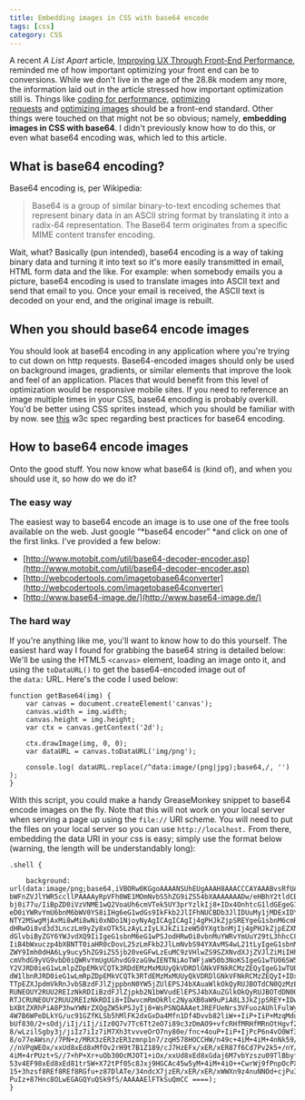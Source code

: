 ```yaml
---
title: Embedding images in CSS with base64 encode
tags: [css]
category: CSS
---
```


A recent *A List Apart* article, [Improving UX Through Front-End Performance](http://alistapart.com/article/improving-ux-through-front-end-performance "Improving UX Through Front-End Performance"), reminded me of how important optimizing your front end can be to conversions. While we don't live in the age of the 28.8k modem any more, the information laid out in the article stressed how important optimization still is. Things like [coding for performance](http://alistapart.com/article/improving-ux-through-front-end-performance#section2 "Coding for Performance"), [optimizing requests](http://alistapart.com/article/improving-ux-through-front-end-performance#section3 "Optimizing Requests") and [optimizing images](http://alistapart.com/article/improving-ux-through-front-end-performance#section4 "Optimizing Images") should be a front-end standard. Other things were touched on that might not be so obvious; namely, **embedding images in CSS with base64**. I didn't previously know how to do this, or even what base64 encoding was, which led to this article.

## What is base64 encoding?

Base64 encoding is, per Wikipedia:

> Base64 is a group of similar binary-to-text encoding schemes that represent binary data in an ASCII string format by translating it into a radix-64 representation. The Base64 term originates from a specific MIME content transfer encoding.

Wait, what? Basically (pun intended), base64 encoding is a way of taking binary data and turning it into text so it's more easily transmitted in email, HTML form data and the like. For example: when somebody emails you a picture, base64 encoding is used to translate images into ASCII text and send that email to you. Once your email is received, the ASCII text is decoded on your end, and the original image is rebuilt.

## When you should base64 encode images

You should look at base64 encoding in any application where you're trying to cut down on http requests. Base64-encoded images should only be used on background images, gradients, or similar elements that improve the look and feel of an application. Places that would benefit from this level of optimization would be responsive mobile sites. If you need to reference an image multiple times in your CSS, base64 encoding is probably overkill. You'd be better using CSS sprites instead, which you should be familiar with by now. see [this](http://www.w3.org/TR/mwabp/#bp-conserve-css-images "W3C - include background images inline in CSS style sheets") w3c spec regarding best practices for base64 encoding.

## How to base64 encode images

Onto the good stuff. You now know what base64 is (kind of), and when you should use it, so how do we do it?

### The easy way

The easiest way to base64 encode an image is to use one of the free tools available on the web. Just google “*base64 encoder” *and click on one of the first links. I've provided a few below:

- [http://www.motobit.com/util/base64-decoder-encoder.asp](http://www.motobit.com/util/base64-decoder-encoder.asp)
- [http://webcodertools.com/imagetobase64converter](http://webcodertools.com/imagetobase64converter)
- [http://www.base64-image.de/](http://www.base64-image.de/)

### The hard way

If you're anything like me, you'll want to know how to do this yourself. The easiest hard way I found for grabbing the base64 string is detailed below: We'll be using the HTML5 `<canvas>` element, loading an image onto it, and using the `toDataURL()` to get the base64-encoded image out of the `data:` URL. Here's the code I used below:

~~~
function getBase64(img) {
	var canvas = document.createElement('canvas');
    canvas.width = img.width;
    canvas.height = img.height;
    var ctx = canvas.getContext('2d');

    ctx.drawImage(img, 0, 0);
    var dataURL = canvas.toDataURL('img/png');

    console.log( dataURL.replace(/^data:image/(png|jpg);base64,/, '') );
}
~~~

With this script, you could make a handy GreaseMonkey snippet to base64 encode images on the fly. Note that this will not work on your local server when serving a page up using the `file://` URI scheme. You will need to put the files on your local server so you can use `http://localhost.` From there, embedding the data URI in your css is easy; simply use the format below (warning, the length will be understandably long):

~~~
.shell {

	background: url(data:image/png;base64,iVBORw0KGgoAAAANSUhEUgAAAH8AAACCCAYAAABvsRfUAAAAGXRFWHRTb2Z0d2FyZQBBZG9iZSBJ bWFnZVJlYWR5ccllPAAAAyRpVFh0WE1MOmNvbS5hZG9iZS54bXAAAAAAADw/eHBhY2tldCBiZWdp bj0i77u/IiBpZD0iVzVNME1wQ2VoaUh6cmVTek5UY3prYzlkIj8+IDx4OnhtcG1ldGEgeG1sbnM6 eD0iYWRvYmU6bnM6bWV0YS8iIHg6eG1wdGs9IkFkb2JlIFhNUCBDb3JlIDUuMy1jMDExIDY2LjE0 NTY2MSwgMjAxMi8wMi8wNi0xNDo1NjoyNyAgICAgICAgIj4gPHJkZjpSREYgeG1sbnM6cmRmPSJo dHRwOi8vd3d3LnczLm9yZy8xOTk5LzAyLzIyLXJkZi1zeW50YXgtbnMjIj4gPHJkZjpEZXNjcmlw dGlvbiByZGY6YWJvdXQ9IiIgeG1sbnM6eG1wPSJodHRwOi8vbnMuYWRvYmUuY29tL3hhcC8xLjAv IiB4bWxuczp4bXBNTT0iaHR0cDovL25zLmFkb2JlLmNvbS94YXAvMS4wL21tLyIgeG1sbnM6c3RS ZWY9Imh0dHA6Ly9ucy5hZG9iZS5jb20veGFwLzEuMC9zVHlwZS9SZXNvdXJjZVJlZiMiIHhtcDpD cmVhdG9yVG9vbD0iQWRvYmUgUGhvdG9zaG9wIENTNiAoTWFjaW50b3NoKSIgeG1wTU06SW5zdGFu Y2VJRD0ieG1wLmlpZDpEMkVCQTk3RDdEMzMxMUUyQkVDRDlGNkVFNkRCMzZEQyIgeG1wTU06RG9j dW1lbnRJRD0ieG1wLmRpZDpEMkVCQTk3RTdEMzMxMUUyQkVDRDlGNkVFNkRCMzZEQyI+IDx4bXBN TTpEZXJpdmVkRnJvbSBzdFJlZjppbnN0YW5jZUlEPSJ4bXAuaWlkOkQyRUJBOTdCN0QzMzExRTJC RUNEOUY2RUU2REIzNkRDIiBzdFJlZjpkb2N1bWVudElEPSJ4bXAuZGlkOkQyRUJBOTdDN0QzMzEx RTJCRUNEOUY2RUU2REIzNkRDIi8+IDwvcmRmOkRlc2NyaXB0aW9uPiA8L3JkZjpSREY+IDwveDp4 bXBtZXRhPiA8P3hwYWNrZXQgZW5kPSJyIj8+WsPSNQAAAetJREFUeNrs3VFuozAUhlFulWygG666 4W7B6WPeDLkYG/uc91GZfKLSb5hMlFK2dxGxDa4Mfn1Df4Dvvb82liW++IiP+IiP+MzqMduOL9+/ bUf830/2+sOdj/iIj/iIj/iIz0Q7v7Tc6Tt2eO7i89c3zDmAO9+vfcRHfMRHfMRnOtHgvf2uO773 8/wLzilSgby3j/jiIz7iIz7iM7Xh3tvvveOrO7ny80e/fnc+4ouP+IiP+IjPcP6n4vO0Wf3B8/zU 8/o77eAWsn//7PN+z/MRX3zER3zER3zmnp1n7/zqH578HOCCHW/n49c+4iM+4iM+4nNk59/6++5X //nVPqWEOx/xxUd8xEd8xMfOv2rH9t7B1Z189/cJ7HzEFx/xER/xER87f6Cd7Pv2k5+/nY/44iM+ 4iM+4rPUzt+S//7+hP+Xr+uOb30OcMJOT1+iOx/xxUd8xEd8xGdaj6M7vbYzszu09TlBbyfs9NTn 53v4EF98xEd8xEd81tr5W+X72tPf05c8Jxj9HGCAc45w5yM+4iM+4iO++CwrWj9fPnpOcPX1XP6B 15+3hzsf8REf8REf8RGfu+z87DlATe/34ndcX7jzER/xER/xER/xWWXn9z4nuNNOd+cjPuIjPuIj PuIz+87Hnc8OLwEGAGQYuQSk9fS/AAAAAElFTkSuQmCC ====);
}
~~~
